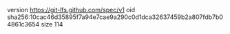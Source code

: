 version https://git-lfs.github.com/spec/v1
oid sha256:10cac46d35895f7a94e7cae9a290c0d1dca32637459b2a807fdb7b04861c3654
size 114
